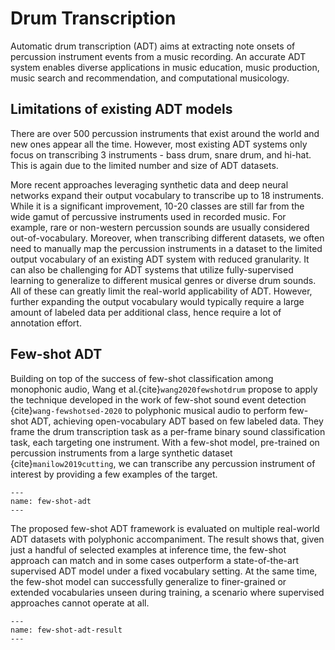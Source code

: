 # Drum Transcription

Automatic drum transcription (ADT) aims at extracting note onsets of percussion instrument events from a music recording. An accurate ADT system enables diverse applications in music education, music production, music search and recommendation, and computational musicology. 

## Limitations of existing ADT models

There are over 500 percussion instruments that exist around the world and new ones appear all the time. However, most existing ADT systems only focus on transcribing 3 instruments - bass drum, snare drum, and hi-hat. This is again due to the limited number and size of ADT datasets. 

More recent approaches leveraging synthetic data and deep neural networks expand their output vocabulary to transcribe up to 18 instruments. While it is a significant improvement, 10-20 classes are still far from the wide gamut of percussive instruments used in recorded music. For example, rare or non-western percussion sounds are usually considered out-of-vocabulary. Moreover, when transcribing different datasets, we often need to manually map the percussion instruments in a dataset to the limited output vocabulary of an existing ADT system with reduced granularity. It can also be challenging for ADT systems that utilize fully-supervised learning to generalize to different musical genres or diverse drum sounds. All of these can greatly limit the real-world applicability of ADT. However, further expanding the output vocabulary would typically require a large amount of labeled data per additional class, hence require a lot of annotation effort.   


## Few-shot ADT

Building on top of the success of few-shot classification among monophonic audio, Wang et al.{cite}`wang2020fewshotdrum` propose to apply the technique developed in the work of few-shot sound event detection {cite}`wang-fewshotsed-2020` to polyphonic musical audio to perform few-shot ADT, achieving open-vocabulary ADT based on few labeled data. They frame the drum transcription task as a per-frame binary sound classification task, each targeting one instrument. With a few-shot model, pre-trained on percussion instruments from a large synthetic dataset {cite}`manilow2019cutting`, we can transcribe any percussion instrument of interest by providing a few examples of the target. 
  
```{figure} ../assets/advances/few-shot-adt.png
---
name: few-shot-adt
---
```

The proposed few-shot ADT framework is evaluated on multiple real-world ADT datasets with polyphonic accompaniment. The result shows that, given just a handful of selected examples at inference time, the few-shot approach can match and in some cases outperform a state-of-the-art supervised ADT model under a fixed vocabulary setting. At the same time, the few-shot model can successfully generalize to finer-grained or extended vocabularies unseen during training, a scenario where supervised approaches cannot operate at all.

```{figure} ../assets/advances/few-shot-adt-result.png
---
name: few-shot-adt-result
---
```
